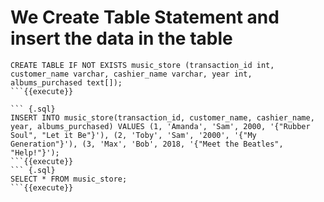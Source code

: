 We Create Table Statement and insert the data in the table
=============

``` {.sql}
CREATE TABLE IF NOT EXISTS music_store (transaction_id int, 
customer_name varchar, cashier_name varchar, year int, albums_purchased text[]);
```{{execute}}

``` {.sql}
INSERT INTO music_store(transaction_id, customer_name, cashier_name, year, albums_purchased) VALUES (1, 'Amanda', 'Sam', 2000, '{"Rubber Soul", "Let it Be"}'), (2, 'Toby', 'Sam', '2000', '{"My Generation"}'), (3, 'Max', 'Bob', 2018, '{"Meet the Beatles", "Help!"}');
```{{execute}}
``` {.sql}
SELECT * FROM music_store;
```{{execute}}
